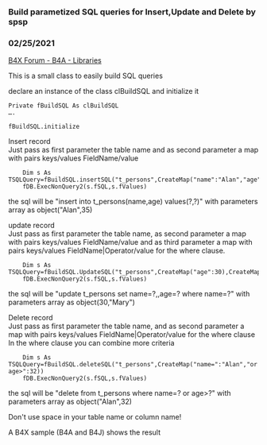### Build parametized SQL queries for Insert,Update and Delete by spsp
### 02/25/2021
[B4X Forum - B4A - Libraries](https://www.b4x.com/android/forum/threads/128055/)

This is a small class to easily build SQL queries  
  
declare an instance of the class clBuildSQL and initialize it  

```B4X
Private fBuildSQL As clBuildSQL  
….  
  
fBuildSQL.initialize
```

  
  
Insert record  
Just pass as first parameter the table name and as second parameter a map with pairs keys/values FieldName/value  

```B4X
    Dim s As TSQLQuery=fBuildSQL.insertSQL("t_persons",CreateMap("name":"Alan","age":35))  
    fDB.ExecNonQuery2(s.fSQL,s.fValues)
```

  
the sql will be "insert into t\_persons(name,age) values(?,?)" with parameters array as object("Alan",35)  
  
  
update record  
Just pass as first parameter the table name, as second parameter a map with pairs keys/values FieldName/value and as third parameter a map with pairs keys/values FieldName|Operator/value for the where clause.  

```B4X
    Dim s As TSQLQuery=fBuildSQL.UpdateSQL("t_persons",CreateMap("age":30),CreateMap("name=":"Mary"))  
    fDB.ExecNonQuery2(s.fSQL,s.fValues)
```

  
the sql will be "update t\_persons set name=?,,age=? where name=?" with parameters array as object(30,"Mary")  
  
Delete record  
Just pass as first parameter the table name, and as second parameter a map with pairs keys/values FieldName|Operator/value for the where clause  
In the where clause you can combine more criteria  

```B4X
    Dim s As TSQLQuery=fBuildSQL.deleteSQL("t_persons",CreateMap("name=":"Alan","or age>":32))  
    fDB.ExecNonQuery2(s.fSQL,s.fValues)
```

  
the sql will be "delete from t\_persons where name=? or age>?" with parameters array as object("Alan",32)  
  
  
Don't use space in your table name or column name!  
  
  
A B4X sample (B4A and B4J) shows the result